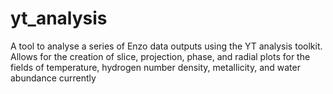 # yt_analysis

A tool to analyse a series of Enzo data outputs using the YT analysis toolkit. Allows for the creation of slice, projection, phase, and radial plots
for the fields of temperature, hydrogen number density, metallicity, and water abundance currently
